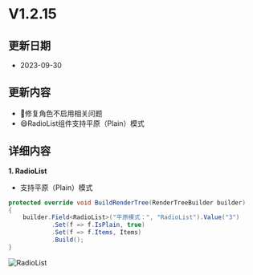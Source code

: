 # V1.2.15

## 更新日期

- 2023-09-30

## 更新内容

- 🐛修复角色不启用相关问题
- 😄RadioList组件支持平原（Plain）模式

## 详细内容

**1. RadioList**

- 支持平原（Plain）模式

```csharp
protected override void BuildRenderTree(RenderTreeBuilder builder)
{
    builder.Field<RadioList>("平原模式：", "RadioList").Value("3")
            .Set(f => f.IsPlain, true)
            .Set(f => f.Items, Items)
            .Build();
}
```

![RadioList](https://foruda.gitee.com/images/1693900399167877572/4d27d9b3_14334.png "屏幕截图")
